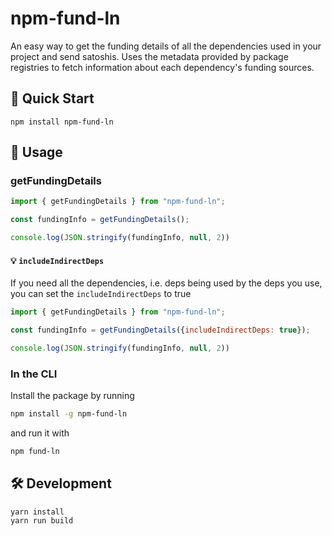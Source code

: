# npm-fund-ln

An easy way to get the funding details of all the dependencies used in your project and send satoshis. Uses the metadata provided by package registries to fetch information about each dependency's funding sources.

## 🚀 Quick Start

```
npm install npm-fund-ln
```

## 🤙 Usage
### getFundingDetails
```js
import { getFundingDetails } from "npm-fund-ln";

const fundingInfo = getFundingDetails();

console.log(JSON.stringify(fundingInfo, null, 2))

```

#### 💡 `includeIndirectDeps`
If you need all the dependencies, i.e. deps being used by the deps you use, you can set the `includeIndirectDeps` to true
```js
import { getFundingDetails } from "npm-fund-ln";

const fundingInfo = getFundingDetails({includeIndirectDeps: true});

console.log(JSON.stringify(fundingInfo, null, 2))

```

### In the CLI
Install the package by running
```bash
npm install -g npm-fund-ln
```
and run it with
```bash
npm fund-ln
```

## 🛠 Development

```
yarn install
yarn run build
```
